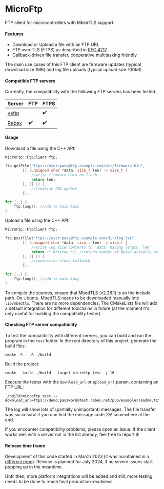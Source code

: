 # MicroFtp

FTP client for microcontrollers with MbedTLS support.

#### Features

- Download or Upload a file with an FTP URL
- FTP over TLS (FTPS) as described in [RFC 4217](https://datatracker.ietf.org/doc/html/rfc4217)
- Callback-driven file transfer, cooperative multitasking friendly

The main use cases of this FTP client are firmware updates (typical download size 1MB) and log file uploads (typical upload size 100kB).

#### Compatible FTP servers

Currently, the compatibility with the following FTP servers has been tested:

| Server | FTP | FTPS |
| --- | --- | --- |
| [vsftp](https://security.appspot.com/vsftpd.html) |  | ✔️ |
| [Rebex](https://www.rebex.net/) | ✔️ | ✔️ |

#### Usage

Download a file using the C++ API:

```cpp
MicroFtp::FtpClient ftp;

ftp.getFile("ftps://user:pass@ftp.example.com/dir/firmware.bin",
        [] (unsigned char *data, size_t len) -> size_t {
            //write firmware data on flash
            return len;
        }, [] () {
            //finalize OTA update
        });

for (;;) {
    ftp.loop(); //add to main-loop
}
```

Upload a file using the C++ API:

```cpp
MicroFtp::FtpClient ftp;

ftp.postFile("ftps://user:pass@ftp.example.com/dir/log.txt",
        [] (unsigned char *data, size_t len) -> size_t {
            //write log file contents to `data` having length `len`
            return /* written */; //return number of bytes actually written to `data` (0 to finish upload)
        }, [] () {
            //connection close callback
        });

for (;;) {
    ftp.loop(); //add to main-loop
}
```

To compile the sources, ensure that MbedTLS (v2.28.1) is on the include path. On Ubuntu, MbedTLS needs to be downloaded manually into `lib/mbedtls`. There are no more dependencies. The CMakeLists file will add a default integration for different toolchains in future (at the moment it's only useful for building the compatibility tester).

#### Checking FTP server compatibility

To test the compatibility with different servers, you can build and run the program in the `test` folder. In the root directory of this project, generate the build files:

```shell
cmake -S . -B ./build
```

Build the project:

```shell
cmake --build ./build --target microftp_test -j 16
```

Execute the tester with the `download_url` or `upload_url` param, containing an FTP URL:

```shell
./build/microftp_test --download_url=ftps://demo:password@test.rebex.net/pub/example/readme.txt
```

The log will show lots of (partially unimportant) messages. The file transfer was successful if you can find the message code `226` somewhere at the end.

If you encounter compatibility problems, please open an issue. If the client works well with a server not in the list already, feel free to report it!

#### Release time frame

Development of this code started in March 2023 (it was maintained in a [different repo](https://github.com/matth-x/MicroOcppMongoose)). Release is planned for July 2024, if no severe issues start popping up in the meantime.

Until then, more platform integrations will be added and still, more testing needs to be done to reach final production-readiness.
